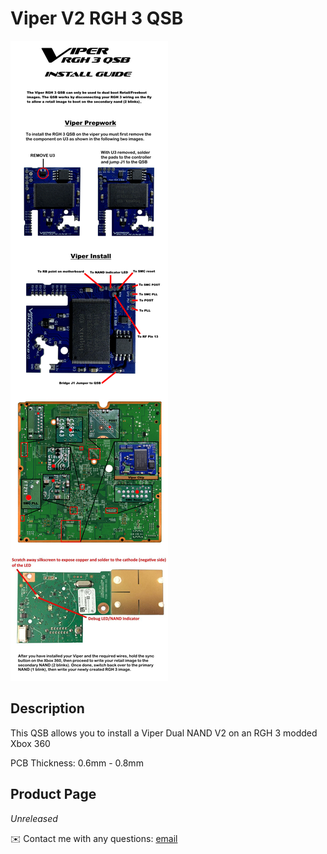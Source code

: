 # Viper V2 RGH 3 QSB

<img src="/Images/Install_Guide.png">

## Description
This QSB allows you to install a Viper Dual NAND V2 on an RGH 3 modded Xbox 360

PCB Thickness: 0.6mm - 0.8mm

## Product Page
*Unreleased*

✉️ Contact me with any questions: [email](mailto:support@themodshop.co)<br />
